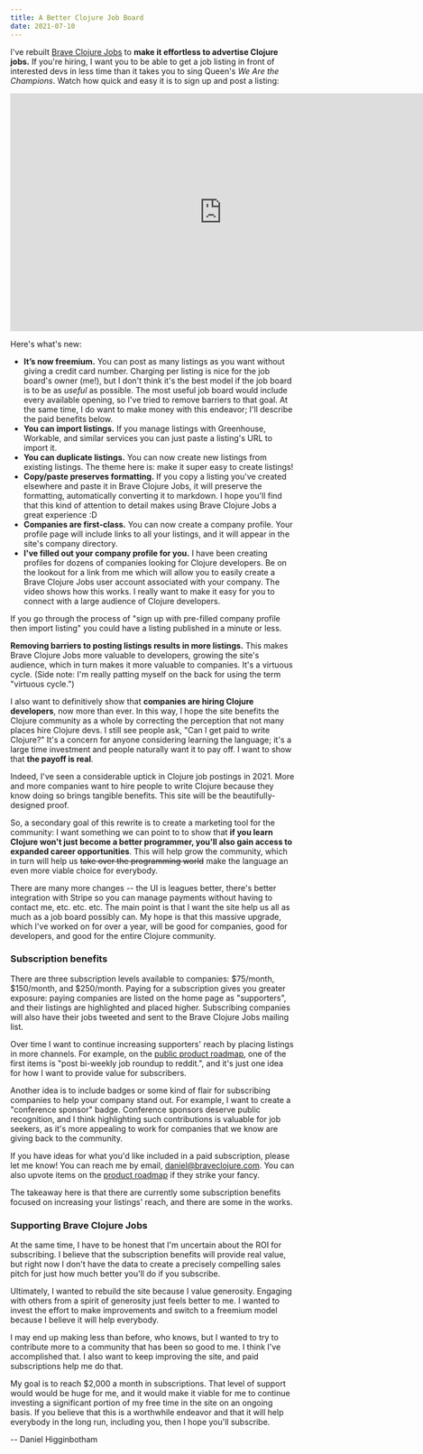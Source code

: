 ```yaml
---
title: A Better Clojure Job Board
date: 2021-07-10
---
```


I've rebuilt [Brave Clojure Jobs](https://jobs.braveclojure.com/) to **make it
effortless to advertise Clojure jobs.** If you're hiring, I want you to be able
to get a job listing in front of interested devs in less time than it takes you
to sing Queen's _We Are the Champions_. Watch how quick and easy it is to sign
up and post a listing:

<iframe width="750" height="422" src="https://www.youtube.com/embed/xLhBCCnLegM" title="YouTube video player" frameborder="0" allow="accelerometer; autoplay; clipboard-write; encrypted-media; gyroscope; picture-in-picture" allowfullscreen style="display: block; margin: 0 auto"></iframe>

Here's what's new:

* **It’s now freemium.** You can post as many listings as you want without
  giving a credit card number. Charging per listing is nice for the job board's
  owner (me!), but I don't think it's the best model if the job board is to be
  as _useful_ as possible. The most useful job board would include every
  available opening, so I've tried to remove barriers to that goal. At the same
  time, I do want to make money with this endeavor; I'll describe the paid
  benefits below.
* **You can import listings.** If you manage listings with Greenhouse, Workable,
  and similar services you can just paste a listing's URL to import it.
* **You can duplicate listings.** You can now create new listings from existing
  listings. The theme here is: make it super easy to create listings!
* **Copy/paste preserves formatting.** If you copy a listing you've created
  elsewhere and paste it in Brave Clojure Jobs, it will preserve the formatting,
  automatically converting it to markdown. I hope you'll find that this kind of
  attention to detail makes using Brave Clojure Jobs a great experience :D
* **Companies are first-class.** You can now create a company profile. Your
  profile page will include links to all your listings, and it will appear in
  the site's company directory.
* **I've filled out your company profile for you.** I have been creating
  profiles for dozens of companies looking for Clojure developers. Be on the
  lookout for a link from me which will allow you to easily create a Brave
  Clojure Jobs user account associated with your company. The video shows how
  this works. I really want to make it easy for you to connect with a large
  audience of Clojure developers.

If you go through the process of "sign up with pre-filled company profile then
import listing" you could have a listing published in a minute or less.

**Removing barriers to posting listings results in more listings.** This makes Brave
Clojure Jobs more valuable to developers, growing the site's audience, which in
turn makes it more valuable to companies. It's a virtuous cycle. (Side note: I'm
really patting myself on the back for using the term "virtuous cycle.")

I also want to definitively show that **companies are hiring Clojure
developers**, now more than ever. In this way, I hope the site benefits the
Clojure community as a whole by correcting the perception that not many places
hire Clojure devs. I still see people ask, "Can I get paid to write Clojure?"
It's a concern for anyone considering learning the language; it's a large time
investment and people naturally want it to pay off. I want to show that **the
payoff is real**.

Indeed, I've seen a considerable uptick in Clojure job postings in 2021. More
and more companies want to hire people to write Clojure because they know doing
so brings tangible benefits. This site will be the beautifully-designed proof.

So, a secondary goal of this rewrite is to create a marketing tool for the
community: I want something we can point to to show that **if you learn Clojure
won't just become a better programmer, you'll also gain access to expanded
career opportunities**. This will help grow the community, which in turn will
help us <span style="text-decoration: line-through">take over the programming
world</span> make the language an even more viable choice for everybody.

There are many more changes -- the UI is leagues better, there's better
integration with Stripe so you can manage payments without having to contact me,
etc. etc. etc. The main point is that I want the site help us all as much as a
job board possibly can. My hope is that this massive upgrade, which I've worked
on for over a year, will be good for companies, good for developers, and good
for the entire Clojure community.

### Subscription benefits

There are three subscription levels available to companies: $75/month,
$150/month, and $250/month. Paying for a subscription gives you greater
exposure: paying companies are listed on the home page as "supporters", and
their listings are highlighted and placed higher. Subscribing companies will
also have their jobs tweeted and sent to the Brave Clojure Jobs mailing list.

Over time I want to continue increasing supporters' reach by placing listings in
more channels. For example, on the [public product
roadmap](https://trello.com/b/KLvxGv7u/product-roadmap), one of the first items
is "post bi-weekly job roundup to reddit.", and it's just one idea for how I
want to provide value for subscribers.

Another idea is to include badges or some kind of flair for subscribing
companies to help your company stand out. For example, I want to create a
"conference sponsor" badge. Conference sponsors deserve public recognition, and
I think highlighting such contributions is valuable for job seekers, as it's
more appealing to work for companies that we know are giving back to the
community.

If you have ideas for what you'd like included in a paid subscription, please
let me know! You can reach me by email,
[daniel@braveclojure.com](mailto:daniel@braveclojure.com). You can also upvote
items on the [product roadmap](https://trello.com/b/KLvxGv7u/product-roadmap) if
they strike your fancy.

The takeaway here is that there are currently some subscription benefits focused
on increasing your listings' reach, and there are some in the works.

### Supporting Brave Clojure Jobs

At the same time, I have to be honest that I'm uncertain about the ROI for
subscribing. I believe that the subscription benefits will provide real value,
but right now I don't have the data to create a precisely compelling sales pitch
for just how much better you'll do if you subscribe.

Ultimately, I wanted to rebuild the site because I value generosity. Engaging
with others from a spirit of generosity just feels better to me. I wanted to
invest the effort to make improvements and switch to a freemium model because I
believe it will help everybody.

I may end up making less than before, who knows, but I wanted to try to
contribute more to a community that has been so good to me. I think I've
accomplished that. I also want to keep improving the site, and paid
subscriptions help me do that.

My goal is to reach $2,000 a month in subscriptions. That level of support would
would be huge for me, and it would make it viable for me to continue investing a
significant portion of my free time in the site on an ongoing basis. If you
believe that this is a worthwhile endeavor and that it will help everybody in
the long run, including you, then I hope you'll subscribe.

-- Daniel Higginbotham
